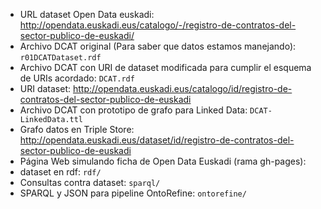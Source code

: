 * URL dataset Open Data euskadi:  http://opendata.euskadi.eus/catalogo/-/registro-de-contratos-del-sector-publico-de-euskadi/
* Archivo DCAT original (Para saber que datos estamos manejando): `r01DCATDataset.rdf`
* Archivo DCAT con URI de dataset modificada para cumplir el esquema de URIs acordado: `DCAT.rdf`
* URI dataset: http://opendata.euskadi.eus/catalogo/id/registro-de-contratos-del-sector-publico-de-euskadi
* Archivo DCAT con prototipo de grafo para Linked Data: `DCAT-LinkedData.ttl`
* Grafo datos en Triple Store: http://opendata.euskadi.eus/dataset/id/registro-de-contratos-del-sector-publico-de-euskadi
* Página Web simulando ficha de Open Data Euskadi (rama gh-pages): 
* dataset en rdf: `rdf/`
* Consultas contra dataset: `sparql/`
* SPARQL y JSON para pipeline OntoRefine: `ontorefine/`